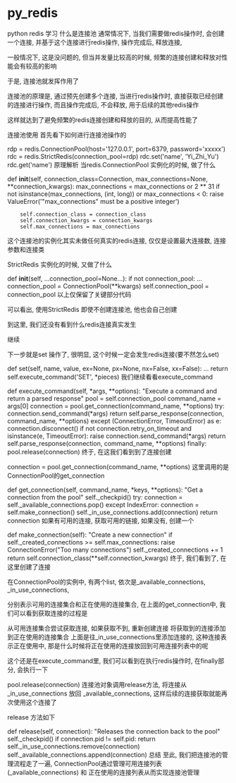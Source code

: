 # py_redis
python redis 学习
什么是连接池
通常情况下, 当我们需要做redis操作时, 会创建一个连接, 并基于这个连接进行redis操作, 操作完成后, 释放连接,

一般情况下, 这是没问题的, 但当并发量比较高的时候, 频繁的连接创建和释放对性能会有较高的影响

于是, 连接池就发挥作用了

连接池的原理是, 通过预先创建多个连接, 当进行redis操作时, 直接获取已经创建的连接进行操作, 而且操作完成后, 不会释放, 用于后续的其他redis操作

这样就达到了避免频繁的redis连接创建和释放的目的, 从而提高性能了

连接池使用
首先看下如何进行连接池操作的

rdp = redis.ConnectionPool(host='127.0.0.1', port=6379, password='xxxxx')
rdc = redis.StrictRedis(connection_pool=rdp)
rdc.set('name', 'Yi_Zhi_Yu')
rdc.get('name')
原理解析
当redis.ConnectionPool 实例化的时候, 做了什么

def __init__(self, connection_class=Connection, max_connections=None,
                 **connection_kwargs):
        max_connections = max_connections or 2 ** 31
        if not isinstance(max_connections, (int, long)) or max_connections < 0:
            raise ValueError('"max_connections" must be a positive integer')

        self.connection_class = connection_class
        self.connection_kwargs = connection_kwargs
        self.max_connections = max_connections
这个连接池的实例化其实未做任何真实的redis连接, 仅仅是设置最大连接数, 连接参数和连接类

StrictRedis 实例化的时候, 又做了什么

 def __init__(self, ...connection_pool=None...):
        if not connection_pool:
            ...
            connection_pool = ConnectionPool(**kwargs)
        self.connection_pool = connection_pool
以上仅保留了关键部分代码

可以看出, 使用StrictRedis 即使不创建连接池, 他也会自己创建

到这里, 我们还没有看到什么redis连接真实发生

继续

下一步就是set 操作了, 很明显, 这个时候一定会发生redis连接(要不然怎么set)

def set(self, name, value, ex=None, px=None, nx=False, xx=False):
    ...
    return self.execute_command('SET', *pieces)
我们继续看看execute_command

 def execute_command(self, *args, **options):
        "Execute a command and return a parsed response"
        pool = self.connection_pool
        command_name = args[0]
        connection = pool.get_connection(command_name, **options)
        try:
            connection.send_command(*args)
            return self.parse_response(connection, command_name, **options)
        except (ConnectionError, TimeoutError) as e:
            connection.disconnect()
            if not connection.retry_on_timeout and isinstance(e, TimeoutError):
                raise
            connection.send_command(*args)
            return self.parse_response(connection, command_name, **options)
        finally:
            pool.release(connection)
终于, 在这我们看到到了连接创建

connection = pool.get_connection(command_name, **options)
这里调用的是ConnectionPool的get_connection

def get_connection(self, command_name, *keys, **options):
        "Get a connection from the pool"
        self._checkpid()
        try:
            connection = self._available_connections.pop()
        except IndexError:
            connection = self.make_connection()
        self._in_use_connections.add(connection)
        return connection
如果有可用的连接, 获取可用的链接, 如果没有, 创建一个

def make_connection(self):
        "Create a new connection"
        if self._created_connections >= self.max_connections:
            raise ConnectionError("Too many connections")
        self._created_connections += 1
        return self.connection_class(**self.connection_kwargs)
终于, 我们看到了, 在这里创建了连接

在ConnectionPool的实例中, 有两个list, 依次是_available_connections, _in_use_connections,

分别表示可用的连接集合和正在使用的连接集合, 在上面的get_connection中, 我们可以看到获取连接的过程是

从可用连接集合尝试获取连接,
如果获取不到, 重新创建连接
将获取到的连接添加到正在使用的连接集合
上面是往_in_use_connections里添加连接的, 这种连接表示正在使用中, 那是什么时候将正在使用的连接放回到可用连接列表中的呢

这个还是在execute_command里, 我们可以看到在执行redis操作时, 在finally部分, 会执行一下

pool.release(connection)
连接池对象调用release方法, 将连接从_in_use_connections 放回 _available_connections, 这样后续的连接获取就能再次使用这个连接了

release 方法如下

 def release(self, connection):
        "Releases the connection back to the pool"
        self._checkpid()
        if connection.pid != self.pid:
            return
        self._in_use_connections.remove(connection)
        self._available_connections.append(connection)
总结
至此, 我们把连接池的管理流程走了一遍, ConnectionPool通过管理可用连接列表(_available_connections) 和 正在使用的连接列表从而实现连接池管理
